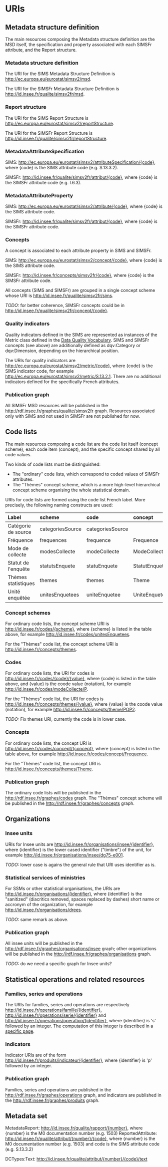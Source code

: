 # URIs


## Metadata structure definition

The main resources composing the Metadata structure definition are the MSD itself, the specification and property associated with each SIMSFr attribute, and the Report structure.

### Metadata structure definition

The URI for the SIMS Metadata Structure Definition is http://ec.europa.eu/eurostat/simsv2/msd.

The URI for the SIMSFr Metadata Structure Definition is http://id.insee.fr/qualite/simsv2fr/msd.

### Report structure

The URI for the SIMS Report Structure is http://ec.europa.eu/eurostat/simsv2/reportStructure.

The URI for the SIMSFr Report Structure is http://id.insee.fr/qualite/simsv2fr/reportStructure.

### MetadataAttributeSpecification

SIMS: http://ec.europa.eu/eurostat/simsv2/attributeSpecification/{code}, where {code} is the SIMS attribute code (e.g. S.13.3.2).

SIMSFr: http://id.insee.fr/qualite/simsv2fr/attribut/{code}, where {code} is the SIMSFr attribute code (e.g. I.6.3).

### MetadataAttributeProperty

SIMS: http://ec.europa.eu/eurostat/simsv2/attribute/{code}, where {code} is the SIMS attribute code.

SIMSFr: http://id.insee.fr/qualite/simsv2fr/attribut/{code}, where {code} is the SIMSFr attribute code.

### Concepts

A concept is associated to each attribute property in SIMS and SIMSFr.

SIMS: http://ec.europa.eu/eurostat/simsv2/concept/{code}, where {code} is the SIMS attribute code.

SIMSFr: http://id.insee.fr/concepts/simsv2fr/{code}, where {code} is the SIMSFr attribute code.

All concepts (SIMS and SIMSFr) are grouped in a single concept scheme whose URI is http://id.insee.fr/qualite/simsv2fr/sims.

*TODO:* for better coherence, SIMSFr concepts could be in http://id.insee.fr/qualite/simsv2fr/concept/{code}.

### Quality indicators

Quality indicators defined in the SIMS are represented as instances of the Metric class defined in the [Data Quality Vocabulary](https://www.w3.org/TR/vocab-dqv/). SIMS and SIMSFr concepts (see above) are additionally defined as dqv:Category or dqv:Dimension, depending on the hierarchical position.

The URIs for quality indicators are http://ec.europa.eu/eurostat/simsv2/metric/{code}, where {code} is the SIMS indicator code, for example http://ec.europa.eu/eurostat/simsv2/metric/S.13.2.1. There are no additional indicators defined for the specifically French attributes.

### Publication graph

All SIMSFr MSD resources will be published in the http://rdf.insee.fr/graphes/qualite/simsv2fr graph. Resources associated only with SIMS and not used in SIMSFr are not published for now.


## Code lists

The main resources composing a code list are the code list itself (concept scheme), each code item (concept), and the specific concept shared by all code values.

Two kinds of code lists must be distinguished:

  * The "ordinary" code lists, which correspond to coded values of SIMSFr attributes.
  * The "Thèmes" concept scheme, which is a more high-level hierarchical concept scheme organising the whole statistical domain.

URIs for code lists are formed using the code list French label. More precisely, the following naming constructs are used:

| Label | scheme | code | concept |
|:--|:--|:--|:--|
| Catégorie de source | categoriesSource | categoriesSource |   |
| Fréquence | frequences | frequence | Frequence |
| Mode de collecte | modesCollecte | modeCollecte | ModeCollecte |
| Statut de l'enquête | statutsEnquete | statuEnquete | StatutEnquete |
| Thèmes statistiques | themes | themes | Theme |   |
| Unité enquêtée | unitesEnquetees | uniteEnquetee | UniteEnquetee |


### Concept schemes

For ordinary code lists, the concept scheme URI is http://id.insee.fr/codes/{scheme}, where {scheme} is listed in the table above, for example http://id.insee.fr/codes/unitesEnquetees.

For the "Thèmes" code list, the concept scheme URI is http://id.insee.fr/concepts/themes.

### Codes

For ordinary code lists, the URI for codes is http://id.insee.fr/codes/{code}/{value}, where {code} is listed in the table above, and {value} is the coode value (notation), for example http://id.insee.fr/codes/modeCollecte/P.

For the "Thèmes" code list, the URI for codes is http://id.insee.fr/concepts/themes/{value}, where {value} is the coode value (notation), for example http://id.insee.fr/concepts/theme/POP2.

*TODO:* Fix themes URI, currently the code is in lower case.

### Concepts

For ordinary code lists, the concept URI is http://id.insee.fr/codes/concept/{concept}, where {concept} is listed in the table above, for example http://id.insee.fr/codes/concept/Frequence.

For the "Thèmes" code list, the concept URI is http://id.insee.fr/concepts/themes/Theme.


### Publication graph

The ordinary code lists will be published in the http://rdf.insee.fr/graphes/codes graph. The "Thèmes" concept scheme will be published in the http://rdf.insee.fr/graphes/concepts graph.

## Organizations

### Insee units

URIs for Insee units are http://id.insee.fr/organisations/insee/{identifier}, where {identifier} is the lower cased identifier ("timbre") of the unit, for example http://id.insee.fr/organisations/insee/dg75-e001.

*TODO:* lower case is agains the general rule that URI uses identifier as is.

### Statistical services of ministries

For SSMs or other statistical organisations, the URIs are http://id.insee.fr/organisations/{identifier}, where {identifier} is the "sanitized" (diacritics removed, spaces replaced by dashes) short name or accronym of the organization, for example http://id.insee.fr/organisations/drees.

*TODO:* same remark as above.

### Publication graph

All insee units will be published in the http://rdf.insee.fr/graphes/organisations/insee graph; other organizations will be published in the http://rdf.insee.fr/graphes/organisations graph.

*TODO:* do we need a specific graph for Insee units?

## Statistical operations and related resources

### Families, series and operations

The URIs for families, series and operations are respectively http://id.insee.fr/operations/famille/{identifier}, http://id.insee.fr/operations/serie/{identifier} and http://id.insee.fr/operations/operation/{identifier}, where {identifier} is 's' followed by an integer. The computation of this integer is described in a [specific page](uri-mappings.md).

### Indicators

Indicator URIs are of the form http://id.insee.fr/produits/indicateur/{identifier}, where {identifier} is 'p' followed by an integer.

### Publication graph

Families, series and operations are published in the http://rdf.insee.fr/graphes/operations graph, and indicators are published in the http://rdf.insee.fr/graphes/produits graph.


## Metadata set

MetadataReport: http://id.insee.fr/qualite/rapport/{number}, where {number} is the M0 documentation number (e.g. 1503)
ReportedAttribute: http://id.insee.fr/qualite/attribut/{number}/{code}, where {number} is the M0 documentation number (e.g. 1503) and code is the SIMS attribute code (e.g. S.13.3.2)

DCTypes:Text: http://id.insee.fr/qualite/attribut/{number}/{code}/text